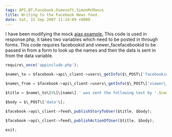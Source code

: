 ```yaml
---
tags: API,BT,Facebook,Osmosoft,SimonMcManus
title: Writing to the Facebook News feed. 
date: Sat, 15 Sep 2007 11:24:09 +0000
---
```

I have been modifying the mock [ajax example.](http://simonmcmanus.wordpress.com/2007/08/01/mock-ajax-in-facebook/ "mock ajax example") This code is used in response.php, it takes two variables which need to be posted in through forms. This code requires facebookid and viewer\_facefacebookid to be passed in from a form to look up the names and then the data is sent in from the data variable.
```js
require\_once('appinclude.php');
```
```js
$name\_to = $facebook->api\_client->users\_getInfo($\_POST\['facebookid'\],'name, pic\_small');
```
```js
$name\_from = $facebook->api\_client->users\_getInfo($\_POST\['viewer\_facebookid'\],'name, pic\_small');
```
```js
$title = $name\_to\[0\]\[name\].' was sent the following text by '.$name\_from\[0\]\[name\].' from the <a href=http://apps.facebook.com/mojomob>Mojo Application</a>';
```
```js
$body = $\_POST\['data'\];
```
```js
$facebook->api\_client->feed\_publishStoryToUser($title, $body);
```
```js
$facebook->api\_client->feed\_publishActionOfUser($title, $body);
```
```js
exit;
```
